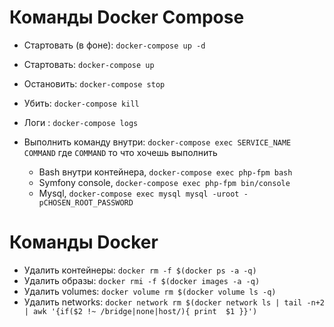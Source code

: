 # Команды Docker Compose
  * Стартовать (в фоне): `docker-compose up -d`
  * Стартовать: `docker-compose up`
  * Остановить: `docker-compose stop`
  * Убить: `docker-compose kill`
  * Логи : `docker-compose logs`
  * Выполнить команду внутри: `docker-compose exec SERVICE_NAME COMMAND` где `COMMAND` то что хочешь выполнить
  
    * Bash внутри контейнера, `docker-compose exec php-fpm bash`
    * Symfony console, `docker-compose exec php-fpm bin/console`
    * Mysql, `docker-compose exec mysql mysql -uroot -pCHOSEN_ROOT_PASSWORD`

# Команды Docker    
  * Удалить контейнеры: `docker rm -f $(docker ps -a -q)`
  * Удалить образы: `docker rmi -f $(docker images -a -q)`
  * Удалить volumes: `docker volume rm $(docker volume ls -q)`
  * Удалить networks: `docker network rm $(docker network ls | tail -n+2 | awk '{if($2 !~ /bridge|none|host/){ print 
 $1 }}')`
